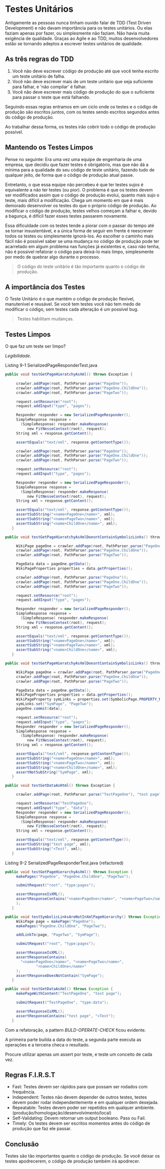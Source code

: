 # Testes Unitários

Antigamente as pessoas nunca tinham ouvido falar de TDD (Test Driven Development) e não davam importância para os testes unitários. Ou elas faziam apenas por fazer, ou simplesmente não faziam. Não havia muita exigência de qualidade. Graças ao Agile e ao TDD, muitos desenvolvedores estão se tornando adeptos a escrever testes unitários de qualidade.

## As três regras do TDD

1. Você não deve escrever código de produção até que você tenha escrito um teste unitário de falha.
2. Você não deve escrever mais de um teste unitário que seja suficiente para falhar, e 'não compilar' é falhar.
3. Você não deve escrever mais código de produção do que o suficiente para passar o teste que está falhando.

Seguindo essas regras entramos em um ciclo onde os testes e o código de produção são escritos *juntos*, com os testes sendo escritos segundos antes do código de produção.

Ao trabalhar dessa forma, os testes irão cobrir todo o código de produção possível.

## Mantendo os Testes Limpos

Pense no seguinte: Era uma vez uma equipe de engenharia de uma empresa, que decidiu que fazer testes é obrigatório, mas que não dá a mínima para a qualidade do seu código de teste unitário, fazendo tudo de qualquer jeito, de forma que o código de produção atual passe.

Entretanto, o que essa equipe não percebeu é que ter testes sujos é equivalente a não ter testes  (ou pior). O problema é que os testes devem ser modificados assim que o código de produção evolui, quanto mais sujo o teste, mais difícil a modificação. Chega um momento em que é mais demorado desenvolver os testes do que o próprio código de produção. Ao modificar o código de produção, testes velhos começam a falhar e, devido a bagunça, é difícil fazer esses testes passarem novamente.

Essa dificuldade com os testes tende a piorar com o passar do tempo até se tornar insustentável, e a única forma de seguir em frente é reescrever todos os testes ou simplesmente ignorá-los. Ao escolher o caminho mais fácil não é possível saber se uma mudança no código de produção pode ter acarretado em algum problema nas funções já existentes e, caso não tenha, não é possível refatorar o código para deixá-lo mais limpo, simplesmente por medo de quebrar algo durante o processo.

> O código do teste unitário é tão importante quanto o código de produção.

## A importância dos Testes

O Teste Unitário é o que mantém o código de produção flexível, manutenível e reusável. Se você tem testes você não tem medo de modificar o código, sem testes cada alteração é um possível bug.

> Testes habilitam mudanças.

## Testes Limpos

O que faz um teste ser limpo?

*Legibilidade*.

Listing 9-1 SerializedPageResponderTest.java
```java
public void testGetPageHieratchyAsXml() throws Exception {
    
     crawler.addPage(root, PathParser.parse("PageOne"));
     crawler.addPage(root, PathParser.parse("PageOne.ChildOne"));
     crawler.addPage(root, PathParser.parse("PageTwo"));

     request.setResource("root");
     request.addInput("type", "pages");

     Responder responder = new SerializedPageResponder();
     SimpleResponse response =
       (SimpleResponse) responder.makeResponse(
          new FitNesseContext(root), request);
     String xml = response.getContent();

     assertEquals("text/xml", response.getContentType());

     crawler.addPage(root, PathParser.parse("PageOne"));
     crawler.addPage(root, PathParser.parse("PageOne.ChildOne"));
     crawler.addPage(root, PathParser.parse("PageTwo"));

     request.setResource("root");
     request.addInput("type", "pages");

     Responder responder = new SerializedPageResponder();
     SimpleResponse response =
       (SimpleResponse) responder.makeResponse(
          new FitNesseContext(root), request);
     String xml = response.getContent();

     assertEquals("text/xml", response.getContentType());
     assertSubString("<name>PageOne</name>", xml);
     assertSubString("<name>PageTwo</name>", xml);
     assertSubString("<name>ChildOne</name>", xml);
   }

public void testGetPageHieratchyAsXmlDoesntContainSymbolicLinks() throws Exception {

     WikiPage pageOne = crawler.addPage(root, PathParser.parse("PageOne"));
     crawler.addPage(root, PathParser.parse("PageOne.ChildOne"));
     crawler.addPage(root, PathParser.parse("PageTwo"));

     PageData data = pageOne.getData();
     WikiPageProperties properties = data.getProperties();

     crawler.addPage(root, PathParser.parse("PageOne"));
     crawler.addPage(root, PathParser.parse("PageOne.ChildOne"));
     crawler.addPage(root, PathParser.parse("PageTwo"));

     request.setResource("root");
     request.addInput("type", "pages");

     Responder responder = new SerializedPageResponder();
     SimpleResponse response =
       (SimpleResponse) responder.makeResponse(
          new FitNesseContext(root), request);
     String xml = response.getContent();

     assertEquals("text/xml", response.getContentType());
     assertSubString("<name>PageOne</name>", xml);
     assertSubString("<name>PageTwo</name>", xml);
     assertSubString("<name>ChildOne</name>", xml);
   }

public void testGetPageHieratchyAsXmlDoesntContainSymbolicLinks() throws Exception {

     WikiPage pageOne = crawler.addPage(root, PathParser.parse("PageOne"));
     crawler.addPage(root, PathParser.parse("PageOne.ChildOne"));
     crawler.addPage(root, PathParser.parse("PageTwo"));

     PageData data = pageOne.getData();
     WikiPageProperties properties = data.getProperties();
     WikiPageProperty symLinks = properties.set(SymbolicPage.PROPERTY_NAME);
     symLinks.set("SymPage", "PageTwo");
     pageOne.commit(data);

     request.setResource("root");
     request.addInput("type", "pages");
     Responder responder = new SerializedPageResponder();
     SimpleResponse response =
       (SimpleResponse) responder.makeResponse(
          new FitNesseContext(root), request);
     String xml = response.getContent();

     assertEquals("text/xml", response.getContentType());
     assertSubString("<name>PageOne</name>", xml);
     assertSubString("<name>PageTwo</name>", xml);
     assertSubString("<name>ChildOne</name>", xml);
     assertNotSubString("SymPage", xml);
   }

public void testGetDataAsHtml() throws Exception {

     crawler.addPage(root, PathParser.parse("TestPageOne"), "test page");

     request.setResource("TestPageOne");
     request.addInput("type", "data"); 
     Responder responder = new SerializedPageResponder();
     SimpleResponse response =
       (SimpleResponse) responder.makeResponse(
          new FitNesseContext(root), request);
     String xml = response.getContent();

     assertEquals("text/xml", response.getContentType());
     assertSubString("test page", xml);
     assertSubString("<Test", xml);
   }
```

Listing 9-2 SerializedPageResponderTest.java (refactored)
```java
public void testGetPageHierarchyAsXml() throws Exception {
     makePages("PageOne", "PageOne.ChildOne", "PageTwo");

     submitRequest("root", "type:pages");

     assertResponseIsXML();
     assertResponseContains("<name>PageOne</name>", "<name>PageTwo</name>", "<name>ChildOne</name>"
     );
   }

public void testSymbolicLinksAreNotInXmlPageHierarchy() throws Exception {
     WikiPage page = makePage("PageOne");
     makePages("PageOne.ChildOne", "PageTwo");

     addLinkTo(page, "PageTwo", "SymPage");

     submitRequest("root", "type:pages");

     assertResponseIsXML();
     assertResponseContains(
       "<name>PageOne</name>", "<name>PageTwo</name>",
              "<name>ChildOne</name>"
     );
     assertResponseDoesNotContain("SymPage");
   } 

public void testGetDataAsXml() throws Exception {
     makePageWithContent("TestPageOne", "test page");

     submitRequest("TestPageOne", "type:data");

     assertResponseIsXML();
     assertResponseContains("test page", "<Test");
   }
```

Com a refatoração, a pattern *BULD-OPERATE-CHECK* ficou evidente.

A primeira parte builda a data do teste, a segunda parte executa as operações e a terceira checa o resultado.

Procure utilizar apenas um assert por teste, e teste um conceito de cada vez.

## Regras F.I.R.S.T

* Fast: Testes devem ser rápidos para que possam ser rodados com frequência.
* Independent: Testes não devem depender de outros testes, testes devem poder rodar independentemente e em qualquer ordem desejada.
* Repeatable: Testes devem poder ser repetidos em qualquer ambiente. (produção/homologação/desenvolvimento/local)
* Self-Validating: Devem retornar um output booleano. Pass ou Fail.
* Timely: Os testes devem ser escritos momentos antes do código de produção que faz ele passar.

## Conclusão

Testes são tão importantes quanto o código de produção. Se você deixar os testes apodrecerem, o código de produção também irá apodrecer.
